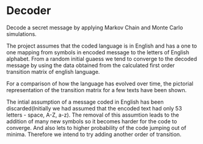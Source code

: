 # Decoder
Decode a secret message by applying Markov Chain and Monte Carlo simulations. 

The project assumes that the coded language is in English and has a one to one mapping from symbols in encoded message to the letters of English alphabet. From a random initial guaess we tend to converge to the decoded message by using the data obtained from the calculated first order transition matrix of english language.

For a comparison of how the language has evolved over time, the pictorial representation of the transition matrix for a few texts have been shown.

The intial assumption of a message coded in English has been discarded(Initially we had assumed that the encoded text had only 53 letters - space, A-Z, a-z). The removal of this assumtion leads to the addition of many new symbols so it becomes harder for the code to converge. And also lets to higher probability of the code jumping out of minima. Therefore we intend to try adding another order of transition.



